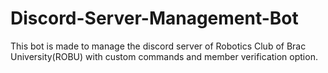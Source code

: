# Discord-Server-Management-Bot
This bot is made to manage the discord server of Robotics Club of Brac University(ROBU) with custom commands and member verification option. 
